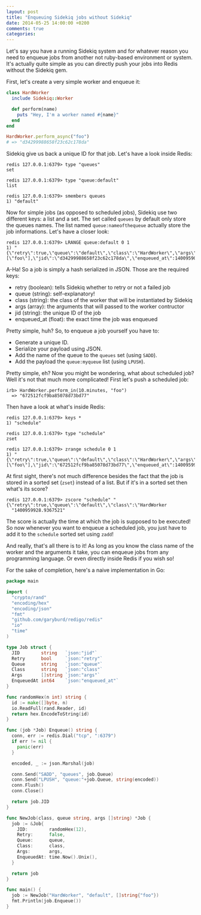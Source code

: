 ```yaml
---
layout: post
title: "Enqueuing Sidekiq jobs without Sidekiq"
date: 2014-05-25 14:00:00 +0200
comments: true
categories:
---
```


Let's say you have a running Sidekiq system and for whatever reason you need to enqueue
jobs from another not ruby-based environment or system. It's actually quite simple as you
can directly push your jobs into Redis without the Sidekiq gem.

First, let's create a very simple worker and enqueue it:

``` ruby
class HardWorker
  include Sidekiq::Worker

  def perform(name)
    puts "Hey, I'm a worker named #{name}"
  end
end

HardWorker.perform_async("foo")
# => "d34299988658f23c62c178da"
```

Sidekiq give us back a unique ID for that job. Let's have a look inside Redis:

```
redis 127.0.0.1:6379> type "queues"
set

redis 127.0.0.1:6379> type "queue:default"
list

redis 127.0.0.1:6379> smembers queues
1) "default"
```

Now for simple jobs (as opposed to scheduled jobs), Sidekiq use two different keys: a list and a set. The set called `queues` by default only store the queues names. The list named `queue:nameofthequeue` actually store the job informations.  Let's have a closer look:

```
redis 127.0.0.1:6379> LRANGE queue:default 0 1
1) "{\"retry\":true,\"queue\":\"default\",\"class\":\"HardWorker\",\"args\":[\"foo\"],\"jid\":\"d34299988658f23c62c178da\",\"enqueued_at\":1400959039.450082}"
```

A-Ha! So a job is simply a hash serialized in JSON. Those are the required keys:

* retry (boolean): tells Sidekiq whether to retry or not a failed job
* queue (string): self-explanatory!
* class (string): the class of the worker that will be instantiated by Sidekiq
* args (array): the arguments that will passed to the worker contructor
* jid (string): the unique ID of the job
* enqueued_at (float): the exact time the job was enqueued

Pretty simple, huh? So, to enqueue a job yourself you have to:

* Generate a unique ID.
* Serialize your payload using JSON.
* Add the name of the queue to the `queues` set (using `SADD`).
* Add the payload the `queue:myqueue` list (using `LPUSH`).

Pretty simple, eh? Now you might be wondering, what about scheduled job? Well it's not that much more complicated! First let's push a scheduled job:

```
irb> HardWorker.perform_in(10.minutes, "foo")
  => "672512fcf9ba85078d73bd77"
```

Then have a look at what's inside Redis:

```
redis 127.0.0.1:6379> keys *
1) "schedule"

redis 127.0.0.1:6379> type "schedule"
zset

redis 127.0.0.1:6379> zrange schedule 0 1
1) "{\"retry\":true,\"queue\":\"default\",\"class\":\"HardWorker\",\"args\":[\"foo\"],\"jid\":\"672512fcf9ba85078d73bd77\",\"enqueued_at\":1400959918.936842}"
```

At first sight, there's not much difference besides the fact that the job is stored in a sorted set (`zset`) instead of a list. But if it's in a sorted set then what's its score?

```
redis 127.0.0.1:6379> zscore "schedule" "{\"retry\":true,\"queue\":\"default\",\"class\":\"HardWorker
  "1400959928.9367521"
```

The score is actually the time at which the job is supposed to be executed! So now whenever you want to enqueue a scheduled job, you just have to add it to the `schedule` sorted set using `zadd`!

And really, that's all there is to it! As long as you know the class name of the worker and the arguments it take, you can enqueue jobs from any programming language. Or even directly inside Redis if you wish so!

For the sake of completion, here's a naive implementation in Go:

``` go Enqueue a Sidekiq job in Go https://gist.github.com/DuoSRX/8f3290d3d93e0054fe35 Gist
package main

import (
  "crypto/rand"
  "encoding/hex"
  "encoding/json"
  "fmt"
  "github.com/garyburd/redigo/redis"
  "io"
  "time"
)

type Job struct {
  JID        string   `json:"jid"`
  Retry      bool     `json:"retry"`
  Queue      string   `json:"queue"`
  Class      string   `json:"class"`
  Args       []string `json:"args"`
  EnqueuedAt int64    `json:"enqueued_at"`
}

func randomHex(n int) string {
  id := make([]byte, n)
  io.ReadFull(rand.Reader, id)
  return hex.EncodeToString(id)
}

func (job *Job) Enqueue() string {
  conn, err := redis.Dial("tcp", ":6379")
  if err != nil {
    panic(err)
  }

  encoded, _ := json.Marshal(job)

  conn.Send("SADD", "queues", job.Queue)
  conn.Send("LPUSH", "queue:"+job.Queue, string(encoded))
  conn.Flush()
  conn.Close()

  return job.JID
}

func NewJob(class, queue string, args []string) *Job {
  job := &Job{
    JID:        randomHex(12),
    Retry:      false,
    Queue:      queue,
    Class:      class,
    Args:       args,
    EnqueuedAt: time.Now().Unix(),
  }

  return job
}

func main() {
  job := NewJob("HardWorker", "default", []string{"foo"})
  fmt.Println(job.Enqueue())
}

```
